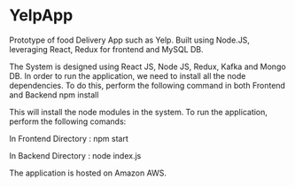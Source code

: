 # YelpApp
Prototype of food Delivery App such as Yelp. Built using Node.JS, leveraging React, Redux for frontend and MySQL DB. 

The System is designed using React JS, Node JS, Redux, Kafka and Mongo DB. In order to run the application, we need to install all the node dependencies. 
To do this, perform the following command in both Frontend and Backend
npm install

This will install the node modules in the system. To run the application, perform the following comands:

In Frontend Directory : npm start

In Backend Directory : node index.js

The application is hosted on Amazon AWS.
